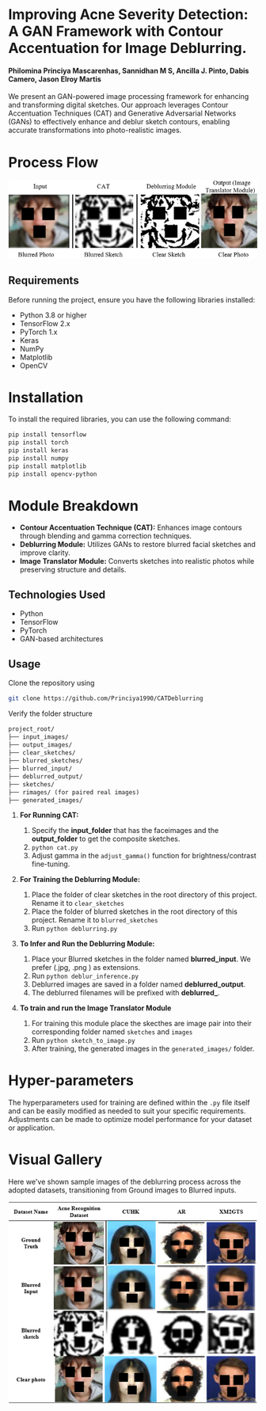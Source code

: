 # Improving Acne Severity Detection: A GAN Framework with Contour Accentuation for Image Deblurring.
#### Philomina Princiya Mascarenhas, Sannidhan M S, Ancilla J. Pinto, Dabis Camero, Jason Elroy Martis
We present an GAN-powered image processing framework for enhancing and transforming digital sketches. Our approach  leverages Contour Accentuation Techniques (CAT) and Generative Adversarial Networks (GANs) to effectively enhance and deblur sketch contours, enabling accurate transformations into photo-realistic images.

# Process Flow

<img src="images/Sample Output.PNG" alt="Network Architecture" width="600">

## Requirements
Before running the project, ensure you have the following libraries installed:
- Python 3.8 or higher
- TensorFlow 2.x
- PyTorch 1.x
- Keras
- NumPy
- Matplotlib
- OpenCV

# Installation
To install the required libraries, you can use the following command:
```
pip install tensorflow
pip install torch
pip install keras
pip install numpy
pip install matplotlib
pip install opencv-python
```
# Module Breakdown
- **Contour Accentuation Technique (CAT):** Enhances image contours through blending and gamma correction techniques.
- **Deblurring Module:** Utilizes GANs to restore blurred facial sketches and improve clarity.
- **Image Translator Module:** Converts sketches into realistic photos while preserving structure and details. 

## Technologies Used
- Python
- TensorFlow
- PyTorch
- GAN-based architectures

## Usage
Clone the repository using 
```bash
git clone https://github.com/Princiya1990/CATDeblurring
```
Verify the folder structure
```
project_root/
├── input_images/
├── output_images/
├── clear_sketches/
├── blurred_sketches/
├── blurred_input/
├── deblurred_output/
├── sketches/
├── rimages/ (for paired real images)
├── generated_images/
```


1. **For Running CAT:**
   1. Specify the **input_folder** that has the faceimages and the **output_folder** to get the composite sketches.
   2. ```python cat.py```
   3. Adjust gamma in the ```adjust_gamma()``` function for brightness/contrast fine-tuning.
    
2. **For Training the Deblurring Module:**
   1. Place the folder of clear sketches in the root directory of this project. Rename it to ```clear_sketches```
   2. Place the folder of blurred sketches in the root directory of this project. Rename it to ```blurred_sketches```
   3. Run ```python deblurring.py```
   
3. **To Infer and Run the Deblurring Module:**
   1. Place your Blurred sketches in the folder named **blurred_input**. We prefer (.jpg, .png ) as extensions.
   2. Run ```python deblur_inference.py```
   3. Deblurred images are saved in a folder named **deblurred_output**.
   4. The deblurred filenames will be prefixed with **deblurred_**.
  
4. **To train and run the Image Translator Module**
   1. For training this module place the skecthes are image pair into their corresponding folder named ```sketches``` and ```images```
   2. Run ```python sketch_to_image.py```
   3. After training, the generated images in the ```generated_images/``` folder.

# Hyper-parameters
The hyperparameters used for training are defined within the ```.py``` file itself and can be easily modified as needed to suit your specific requirements. Adjustments can be made to optimize model performance for your dataset or application.

# Visual Gallery
Here we've shown sample images of the deblurring process across the adopted datasets, transitioning from Ground images to Blurred inputs.

<img src="images/gallery.PNG" alt="Network Architecture" width="600">


